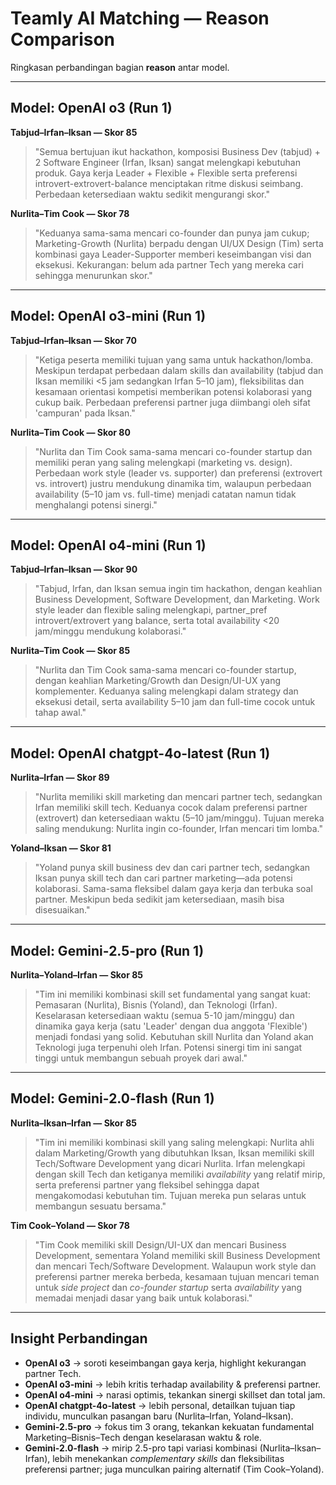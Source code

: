 
# Teamly AI Matching — Reason Comparison

Ringkasan perbandingan bagian **reason** antar model.

---

## Model: OpenAI o3 (Run 1)
**Tabjud–Irfan–Iksan — Skor 85**  
> "Semua bertujuan ikut hackathon, komposisi Business Dev (tabjud) + 2 Software Engineer (Irfan, Iksan) sangat melengkapi kebutuhan produk. Gaya kerja Leader + Flexible + Flexible serta preferensi introvert-extrovert-balance menciptakan ritme diskusi seimbang. Perbedaan ketersediaan waktu sedikit mengurangi skor."

**Nurlita–Tim Cook — Skor 78**  
> "Keduanya sama-sama mencari co-founder dan punya jam cukup; Marketing-Growth (Nurlita) berpadu dengan UI/UX Design (Tim) serta kombinasi gaya Leader-Supporter memberi keseimbangan visi dan eksekusi. Kekurangan: belum ada partner Tech yang mereka cari sehingga menurunkan skor."

---

## Model: OpenAI o3-mini (Run 1)
**Tabjud–Irfan–Iksan — Skor 70**  
> "Ketiga peserta memiliki tujuan yang sama untuk hackathon/lomba. Meskipun terdapat perbedaan dalam skills dan availability (tabjud dan Iksan memiliki <5 jam sedangkan Irfan 5–10 jam), fleksibilitas dan kesamaan orientasi kompetisi memberikan potensi kolaborasi yang cukup baik. Perbedaan preferensi partner juga diimbangi oleh sifat 'campuran' pada Iksan."

**Nurlita–Tim Cook — Skor 80**  
> "Nurlita dan Tim Cook sama-sama mencari co-founder startup dan memiliki peran yang saling melengkapi (marketing vs. design). Perbedaan work style (leader vs. supporter) dan preferensi (extrovert vs. introvert) justru mendukung dinamika tim, walaupun perbedaan availability (5–10 jam vs. full-time) menjadi catatan namun tidak menghalangi potensi sinergi."

---

## Model: OpenAI o4-mini (Run 1)
**Tabjud–Irfan–Iksan — Skor 90**  
> "Tabjud, Irfan, dan Iksan semua ingin tim hackathon, dengan keahlian Business Development, Software Development, dan Marketing. Work style leader dan flexible saling melengkapi, partner_pref introvert/extrovert yang balance, serta total availability <20 jam/minggu mendukung kolaborasi."

**Nurlita–Tim Cook — Skor 85**  
> "Nurlita dan Tim Cook sama-sama mencari co-founder startup, dengan keahlian Marketing/Growth dan Design/UI-UX yang komplementer. Keduanya saling melengkapi dalam strategy dan eksekusi detail, serta availability 5–10 jam dan full-time cocok untuk tahap awal."

---

## Model: OpenAI chatgpt-4o-latest (Run 1)
**Nurlita–Irfan — Skor 89**  
> "Nurlita memiliki skill marketing dan mencari partner tech, sedangkan Irfan memiliki skill tech. Keduanya cocok dalam preferensi partner (extrovert) dan ketersediaan waktu (5–10 jam/minggu). Tujuan mereka saling mendukung: Nurlita ingin co-founder, Irfan mencari tim lomba."

**Yoland–Iksan — Skor 81**  
> "Yoland punya skill business dev dan cari partner tech, sedangkan Iksan punya skill tech dan cari partner marketing—ada potensi kolaborasi. Sama-sama fleksibel dalam gaya kerja dan terbuka soal partner. Meskipun beda sedikit jam ketersediaan, masih bisa disesuaikan."

---

## Model: Gemini-2.5-pro (Run 1)
**Nurlita–Yoland–Irfan — Skor 85**  
> "Tim ini memiliki kombinasi skill set fundamental yang sangat kuat: Pemasaran (Nurlita), Bisnis (Yoland), dan Teknologi (Irfan). Keselarasan ketersediaan waktu (semua 5-10 jam/minggu) dan dinamika gaya kerja (satu 'Leader' dengan dua anggota 'Flexible') menjadi fondasi yang solid. Kebutuhan skill Nurlita dan Yoland akan Teknologi juga terpenuhi oleh Irfan. Potensi sinergi tim ini sangat tinggi untuk membangun sebuah proyek dari awal."

---

## Model: Gemini-2.0-flash (Run 1)
**Nurlita–Iksan–Irfan — Skor 85**  
> "Tim ini memiliki kombinasi skill yang saling melengkapi: Nurlita ahli dalam Marketing/Growth yang dibutuhkan Iksan, Iksan memiliki skill Tech/Software Development yang dicari Nurlita. Irfan melengkapi dengan skill Tech dan ketiganya memiliki *availability* yang relatif mirip, serta preferensi partner yang fleksibel sehingga dapat mengakomodasi kebutuhan tim. Tujuan mereka pun selaras untuk membangun sesuatu bersama."

**Tim Cook–Yoland — Skor 78**  
> "Tim Cook memiliki skill Design/UI-UX dan mencari Business Development, sementara Yoland memiliki skill Business Development dan mencari Tech/Software Development. Walaupun work style dan preferensi partner mereka berbeda, kesamaan tujuan mencari teman untuk *side project* dan *co-founder startup* serta *availability* yang memadai menjadi dasar yang baik untuk kolaborasi."

---

## Insight Perbandingan
- **OpenAI o3** → soroti keseimbangan gaya kerja, highlight kekurangan partner Tech.  
- **OpenAI o3-mini** → lebih kritis terhadap availability & preferensi partner.  
- **OpenAI o4-mini** → narasi optimis, tekankan sinergi skillset dan total jam.  
- **OpenAI chatgpt-4o-latest** → lebih personal, detailkan tujuan tiap individu, munculkan pasangan baru (Nurlita–Irfan, Yoland–Iksan).  
- **Gemini-2.5-pro** → fokus tim 3 orang, tekankan kekuatan fundamental Marketing–Bisnis–Tech dengan keselarasan waktu & role.  
- **Gemini-2.0-flash** → mirip 2.5-pro tapi variasi kombinasi (Nurlita–Iksan–Irfan), lebih menekankan *complementary skills* dan fleksibilitas preferensi partner; juga munculkan pairing alternatif (Tim Cook–Yoland).  
